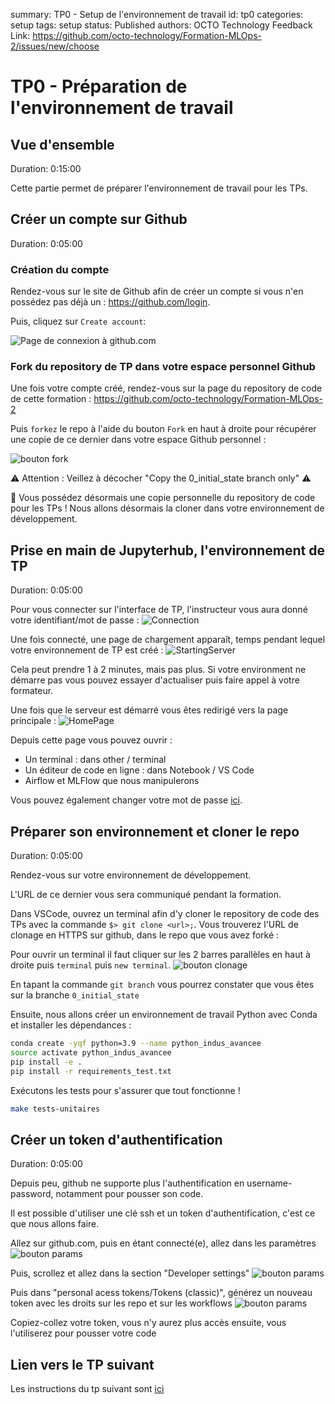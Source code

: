 summary: TP0 - Setup de l'environnement de travail
id: tp0
categories: setup
tags: setup
status: Published
authors: OCTO Technology
Feedback Link: https://github.com/octo-technology/Formation-MLOps-2/issues/new/choose

# TP0 - Préparation de l'environnement de travail

## Vue d'ensemble

Duration: 0:15:00

Cette partie permet de préparer l'environnement de travail pour les TPs.

## Créer un compte sur Github

Duration: 0:05:00

### Création du compte

Rendez-vous sur le site de Github afin de créer un compte si vous n'en possédez pas déjà
un : <https://github.com/login>.

Puis, cliquez sur `Create account`:

![Page de connexion à github.com](./docs/tp0/github-sign-in-page.png)

### Fork du repository de TP dans votre espace personnel Github

Une fois votre compte créé, rendez-vous sur la page du repository de code de cette
formation : <https://github.com/octo-technology/Formation-MLOps-2>

Puis `forkez` le repo à l'aide du bouton `Fork` en haut à droite pour récupérer une copie de ce dernier dans votre
espace Github personnel :

![bouton fork](docs/tp0/github-fork-button.png)

⚠️ Attention : Veillez à décocher "Copy the 0_initial_state branch only" ⚠️

🏁 Vous possédez désormais une copie personnelle du repository de code pour les TPs ! Nous allons désormais la cloner
dans votre environnement de développement.

## Prise en main de Jupyterhub, l'environnement de TP

Duration: 0:05:00

Pour vous connecter sur l'interface de TP, l'instructeur vous aura donné votre identifiant/mot de passe :
![Connection](docs/tp0/connection.png)

Une fois connecté, une page de chargement apparaît, temps pendant lequel votre environnement de TP est créé :
![StartingServer](docs/tp0/starting_server.png)

Cela peut prendre 1 à 2 minutes, mais pas plus. Si votre environment ne démarre pas vous pouvez essayer d'actualiser
puis faire appel à votre formateur.

Une fois que le serveur est démarré vous êtes redirigé vers la page principale :
![HomePage](docs/tp0/homepage.png)

Depuis cette page vous pouvez ouvrir :

- Un terminal : dans other / terminal
- Un éditeur de code en ligne : dans Notebook / VS Code
- Airflow et MLFlow que nous manipulerons

Vous pouvez également changer votre mot de passe [ici](https://lab.aws.octo.training/jupyter/hub/auth/change-password).

## Préparer son environnement et cloner le repo

Duration: 0:05:00

Rendez-vous sur votre environnement de développement.

L'URL de ce dernier vous sera communiqué pendant la formation.

Dans VSCode, ouvrez un terminal afin d'y cloner le repository de code des TPs avec la commande `$> git clone <url>;`.
Vous trouverez l'URL de clonage en HTTPS sur github, dans le repo que vous avez forké :

Pour ouvrir un terminal il faut cliquer sur les 2 barres parallèles en haut à droite puis `terminal`
puis `new terminal`.
![bouton clonage](docs/tp0/github-clone-button.png)

En tapant la commande `git branch` vous pourrez constater que vous êtes sur la branche `0_initial_state`

Ensuite, nous allons créer un environnement de travail Python avec Conda et installer les dépendances :

```bash
conda create -yqf python=3.9 --name python_indus_avancee
source activate python_indus_avancee
pip install -e .
pip install -r requirements_test.txt
```

Exécutons les tests pour s'assurer que tout fonctionne !

```bash
make tests-unitaires
```

## Créer un token d'authentification

Duration: 0:05:00

Depuis peu, github ne supporte plus l'authentification en username-password, notamment pour pousser son code. 

Il est possible d'utiliser une clé ssh et un token d'authentification, c'est ce que nous allons faire.

Allez sur github.com, puis en étant connecté(e), allez dans les paramètres 
![bouton params](docs/tp0/github_settings.png)

Puis, scrollez et allez dans la section "Developer settings"
![bouton params](docs/tp0/github_developer_settings.png)

Puis dans "personal acess tokens/Tokens (classic)", générez un nouveau token avec les droits sur les repo et sur les workflows
![bouton params](docs/tp0/github_tokens.png)

Copiez-collez votre token, vous n'y aurez plus accès ensuite, vous l'utiliserez pour pousser votre code 

## Lien vers le TP suivant

Les instructions du tp suivant sont [ici](https://octo-technology.github.io/Formation-MLOps-2/tp1#0)
